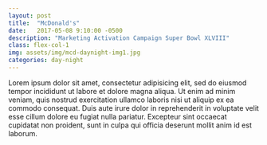 ```yaml
---
layout: post
title:  "McDonald's"
date:   2017-05-08 9:10:00 -0500
description: "Marketing Activation Campaign Super Bowl XLVIII"
class: flex-col-1
img: assets/img/mcd-daynight-img1.jpg
categories: day-night
---
```

Lorem ipsum dolor sit amet, consectetur adipisicing elit, sed do eiusmod tempor incididunt ut labore et dolore magna aliqua. Ut enim ad minim veniam, quis nostrud exercitation ullamco laboris nisi ut aliquip ex ea commodo consequat. Duis aute irure dolor in reprehenderit in voluptate velit esse cillum dolore eu fugiat nulla pariatur. Excepteur sint occaecat cupidatat non proident, sunt in culpa qui officia deserunt mollit anim id est laborum.
